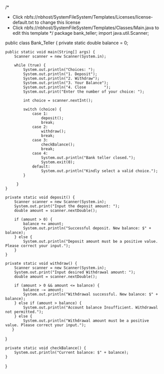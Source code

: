 /*
 * Click nbfs://nbhost/SystemFileSystem/Templates/Licenses/license-default.txt to change this license
 * Click nbfs://nbhost/SystemFileSystem/Templates/Classes/Main.java to edit this template
 */
package bank_teller;
import java.util.Scanner;

public class Bank_Teller {
private static double balance = 0; 
    
    public static void main(String[] args) {
        Scanner scanner = new Scanner(System.in);

        while (true) {
            System.out.println("Choices: ");
            System.out.println("1. Deposit");
            System.out.println("2. Withdraw");
            System.out.println("3. Your Balance");
            System.out.println("4. Close        ");
            System.out.print("Enter the number of your choice: ");

            int choice = scanner.nextInt();

            switch (choice) {
                case 1:
                    deposit();
                    break;
                case 2:
                    withdraw();
                    break;
                case 3:
                    checkBalance();
                    break;
                case 4:
                    System.out.println("Bank teller closed.");
                    System.exit(0);
                default:
                    System.out.println("Kindly select a valid choice.");
            }
 
         }
    }

    private static void deposit() {
        Scanner scanner = new Scanner(System.in);
        System.out.print("Input the deposit amount: ");
        double amount = scanner.nextDouble();

        if (amount > 0) {
            balance += amount;
            System.out.println("Successful deposit. New balance: $" + balance);
        } else {
            System.out.println("Deposit amount must be a positive value. Please correct your input.");
        }
    }

    private static void withdraw() {
        Scanner scanner = new Scanner(System.in);
        System.out.print("Input desired Withdrawal amount: ");
        double amount = scanner.nextDouble();

        if (amount > 0 && amount <= balance) {
            balance -= amount;
            System.out.println("Withdrawal successful. New balance: $" + balance);
        } else if (amount > balance) {
            System.out.println("Account balance Insufficient. Withdrawal not permitted.");
        } else {
            System.out.println("Withdrawal amount must be a positive value. Please correct your input.");
       }     
   }

    private static void checkBalance() {
        System.out.println("Current balance: $" + balance);
    }
    
}

